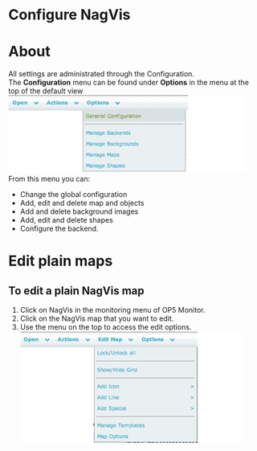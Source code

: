 # Configure NagVis

# About

All settings are administrated through the Configuration. The **Configuration** menu can be found under **Options** in the menu at the top of the default view
![](attachments/16482341/16678966.png)
From this menu you can:

- Change the global configuration
- Add, edit and delete map and objects
- Add and delete background images
- Add, edit and delete shapes
- Configure the backend.

# Edit plain maps

## To edit a plain NagVis map

1. Click on NagVis in the monitoring menu of OP5 Monitor.
2. Click on the NagVis map that you want to edit.
3. Use the menu on the top to access the edit options.
    ![](attachments/16482341/16678963.png)
